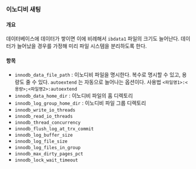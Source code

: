 ### 이노디비 새팅

#### 개요
데이터베이스에 데이터가 쌓이면 이에 비례해서 `ibdata1` 파일의 크기도 늘어난다. 데이터가 늘어났을 경우를 가정해 미리 파일 시스템을 분리하도록 한다.

#### 항목
- `innodb_data_file_path` : 이노디비 파일을 명시한다. 복수로 명시할 수 있고, 용량도 줄 수 있다. `autoextend` 는 자동으로 늘어나는 옵션이다. 사용법 `<파일명1>:<용량>;<파일명2>:autoextend`
- `innodb_data_home_dir` : 이노디비 파일의 홈 디렉토리
- `innodb_log_group_home_dir` : 이노디비 파일 그룹 디렉토리
- `innodb_write_io_threads`
- `innodb_read_io_threads`
- `innodb_thread_concurrency`
- `innodb_flush_log_at_trx_commit`
- `innodb_log_buffer_size`
- `innodb_log_file_size`
- `innodb_log_files_in_group`
- `innodb_max_dirty_pages_pct`
- `innodb_lock_wait_timeout`
